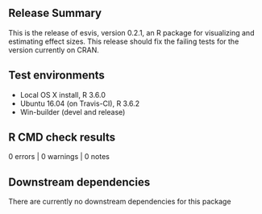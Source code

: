 ## Release Summary

This is the release of esvis, version 0.2.1, an R package for visualizing and estimating effect sizes. This release should fix the failing tests for the version currently on CRAN.

## Test environments
* Local OS X install, R 3.6.0
* Ubuntu 16.04 (on Travis-CI), R 3.6.2
* Win-builder (devel and release)

## R CMD check results

0 errors | 0 warnings | 0 notes

## Downstream dependencies

There are currently no downstream dependencies for this package